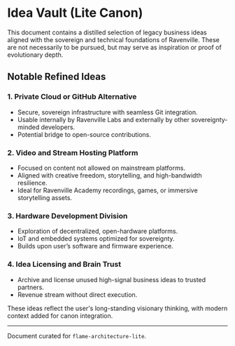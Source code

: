 # Idea Vault (Lite Canon)

This document contains a distilled selection of legacy business ideas aligned with the sovereign and technical foundations of Ravenville. These are not necessarily to be pursued, but may serve as inspiration or proof of evolutionary depth.

## Notable Refined Ideas

### 1. Private Cloud or GitHub Alternative
- Secure, sovereign infrastructure with seamless Git integration.
- Usable internally by Ravenville Labs and externally by other sovereignty-minded developers.
- Potential bridge to open-source contributions.

### 2. Video and Stream Hosting Platform
- Focused on content not allowed on mainstream platforms.
- Aligned with creative freedom, storytelling, and high-bandwidth resilience.
- Ideal for Ravenville Academy recordings, games, or immersive storytelling assets.

### 3. Hardware Development Division
- Exploration of decentralized, open-hardware platforms.
- IoT and embedded systems optimized for sovereignty.
- Builds upon user’s software and firmware experience.

### 4. Idea Licensing and Brain Trust
- Archive and license unused high-signal business ideas to trusted partners.
- Revenue stream without direct execution.

These ideas reflect the user's long-standing visionary thinking, with modern context added for canon integration.

---  
Document curated for `flame-architecture-lite`.  
